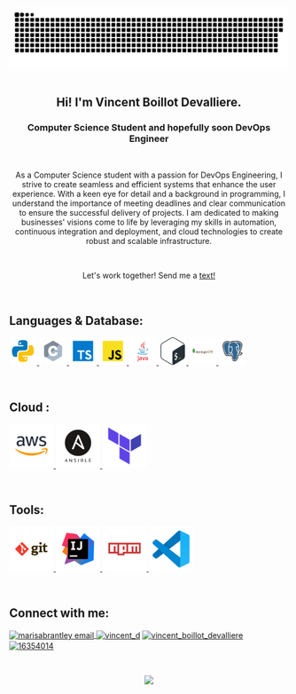 
![GitHub Readme Profile Banner copy](contributions.svg)
<br>
<br>

<h2 align=center>Hi! I'm Vincent Boillot Devalliere.</h2>
<h3 align=center>Computer Science Student and hopefully soon DevOps Engineer</h3>
<br>
<p align="center">As a Computer Science student with a passion for DevOps Engineering, I strive to create seamless and efficient systems that enhance the user experience. With a keen eye for detail and a background in programming, I understand the importance of meeting deadlines and clear communication to ensure the successful delivery of projects. I am dedicated to making businesses' visions come to life by leveraging my skills in automation, continuous integration and deployment, and cloud technologies to create robust and scalable infrastructure.</p>
<br>
<p align="center">Let's work together! Send me a <a href="https://twitter.com/Bois_Leau" rel="noopener noreferrer" target="_blank">text!</a></p>

<br>

## Languages & Database:
<p align="left">
<a href="https://www.w3.org/python3/" target="_blank"> <img src="svg/language/python.svg" width=50 height=50 alt="html5" /> </a>
<a href="https://www.w3schools.com/c/"><img src="svg/language/c.svg" width=50 height=50  alt="C" /> </a>
<a href="https://www.w3schools.com/typescript/" target="_blank"><img src="svg/language/typescript.svg" width=50 height=50 alt="typescript" /> </a>
<a href="https://www.w3schools.com/javascript/" target="_blank"><img src="svg/language/javascript.svg" width=50 height=50 alt="javascript" /> </a>
<a href="https://www.w3schools.com/java/" target="_blank"><img src="svg/language/java.svg" width=50 height=50 alt="java" /> </a>
<a href="https://www.w3schools.com/bash/" target="_blank"><img src="svg/language/bash.svg" width=50 height=50 alt="bash" /> </a>
<a href="https://www.w3.org/mongodb/" target="_blank"> <img src="svg/database/mongodb.svg" width=50 height=50 alt="mongodb" /> </a>
<a href="https://www.w3schools.com/postgresql/"><img src="svg/database/postgresql.svg" width=50 height=50  alt="postgresql" /> </a>
</p>

<br>

## Cloud :
<p align="left">
<a href="https://www.w3.org/mongodb/" target="_blank"> <img src="svg/cloud/amazon.svg" width=80 height=80 alt="AWS" /> </a>
<a href="https://www.w3.org/mongodb/" target="_blank"> <img src="svg/cloud/ansible.svg" width=80 height=80 alt="Ansible" /> </a>
<a href="https://www.w3.org/mongodb/" target="_blank"> <img src="svg/cloud/terraform.png" width=80 height=80 alt="terraform" /> </a>
</p>

<br>


## Tools:
<a href="https://www.w3.org/git/" target="_blank"> <img src="svg/tools/git.svg" width=80 height=80 alt="git" /> </a>
<a href="https://www.w3.org/intellij/" target="_blank"> <img src="svg/tools/intellij.svg" width=80 height=80 alt="intellij" /> </a>
<a href="https://www.w3.org/npm/" target="_blank"> <img src="svg/tools/npm.svg" width=80 height=80 alt="npm" /> </a>
<a href="https://www.w3.org/vscode/" target="_blank"> <img src="svg/tools/vscode.svg" width=80 height=80 alt="AWS" /> </a>

<br>

<h2 align="left">Connect with me:</h2>
<p align="left">
<a href="mailto: vboillot@hotmail.fr" target="blank"><img align="center" src="https://img.icons8.com/dotty/40/000000/email.png" alt="marisabrantley email" />
</a>
<a href="https://instagram.com/vincent_devalliere" rel="noopener noreferrer" target="_blank"><img align="center" src="https://raw.githubusercontent.com/rahuldkjain/github-profile-readme-generator/master/src/images/icons/Social/instagram.svg" alt="vincent_d" height="30" width="40" /></a>
<a href="https://www.linkedin.com/in/vincent-boillot-devalliere-332744182/" rel="noopener noreferrer" target="_blank"><img align="center" src="https://raw.githubusercontent.com/rahuldkjain/github-profile-readme-generator/master/src/images/icons/Social/linked-in-alt.svg" alt="vincent_boillot_devalliere" height="30" width="40" /></a>
<a href="https://stackoverflow.com/users/18881426/" rel="noopener noreferrer" target="_blank"><img align="center" src="https://raw.githubusercontent.com/rahuldkjain/github-profile-readme-generator/master/src/images/icons/Social/stack-overflow.svg" alt="16354014" height="30" width="40" /></a>
</p>
<p align="left">
</p>
<br>

<p align="center">
<img src="https://github-readme-stats.vercel.app/api?username=justseenn&show_icons=true&theme=graywhite">
</p>


